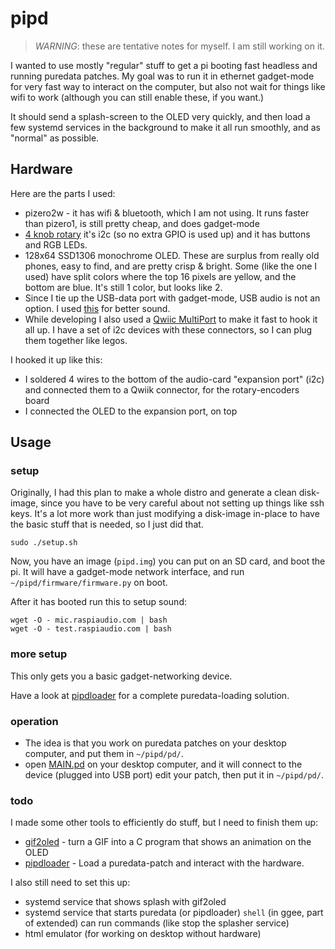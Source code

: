 # pipd

> *WARNING*: these are tentative notes for myself. I am still working on it.

I wanted to use mostly "regular" stuff to get a pi booting fast headless and running puredata patches. My goal was to run it in ethernet gadget-mode for very fast way to interact on the computer, but also not wait for things like wifi to work (although you can still enable these, if you want.)

It should send a splash-screen to the OLED very quickly, and then load a few systemd services in the background to make it all run smoothly, and as "normal" as possible.

## Hardware

Here are the parts I used:

- pizero2w - it has wifi & bluetooth, which I am not using. It runs faster than pizero1, is still pretty cheap, and does gadget-mode
- [4 knob rotary](https://www.adafruit.com/product/5752) it's i2c (so no extra GPIO is used up) and it has buttons and RGB LEDs.
- 128x64 SSD1306 monochrome OLED. These are surplus from really old phones, easy to find, and are pretty crisp & bright. Some (like the one I used) have split colors where the top 16 pixels are yellow, and the bottom are blue. It's still 1 color, but looks like 2.
- Since I tie up the USB-data port with gadget-mode, USB audio is not an option. I used [this](https://www.amazon.com/RASPIAUDIO-Audio-Sound-Ultra-Raspberry/dp/B09JK728MB) for better sound.
- While developing I also used a [Qwiic MultiPort](https://www.sparkfun.com/products/18012) to make it fast to hook it all up. I have a set of i2c devices with these connectors, so I can plug them together like legos.

I hooked it up like this:

- I soldered 4 wires to the bottom of the audio-card "expansion port" (i2c) and connected them to a Qwiik connector, for the rotary-encoders board
- I connected the OLED to the expansion port, on top


## Usage

### setup

Originally, I had this plan to make a whole distro and generate a clean disk-image, since you have to be very careful about not setting up things like ssh keys. It's a lot more work than just modifying a disk-image in-place to have the basic stuff that is needed, so I just did that.

```
sudo ./setup.sh
```

Now, you have an image (`pipd.img`) you can put on an SD card, and boot the pi. It will have a gadget-mode network interface, and run `~/pipd/firmware/firmware.py` on boot.

After it has booted run this to setup sound:

```
wget -O - mic.raspiaudio.com | bash
wget -O - test.raspiaudio.com | bash
```

### more setup

This only gets you a basic gadget-networking device.


Have a look at [pipdloader](https://github.com/konsumer/pipdloader) for a complete puredata-loading solution.


### operation

- The idea is that you work on puredata patches on your desktop computer, and put them in `~/pipd/pd/`.
- open [MAIN.pd](pd/MAIN.pd) on your desktop computer, and it will connect to the device (plugged into USB port) edit your patch, then put it in `~/pipd/pd/`.


### todo

I made some other tools to efficiently do stuff, but I need to finish them up:

- [gif2oled](https://github.com/konsumer/gif2oled) - turn a GIF into a C program that shows an animation on the OLED
- [pipdloader](https://github.com/konsumer/pipdloader) - Load a puredata-patch and interact with the hardware. 

I also still need to set this up:

- systemd service that shows splash with gif2oled
- systemd service that starts puredata (or pipdloader) `shell` (in ggee, part of extended) can run commands (like stop the splasher service)
- html emulator (for working on desktop without hardware)
